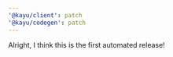 ```yaml
---
'@kayu/client': patch
'@kayu/codegen': patch
---
```


Alright, I think this is the first automated release!
